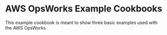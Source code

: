 AWS OpsWorks Example Cookbooks
==============================

This example cookbook is meant to show three basic examples used with the AWS OpsWorks
